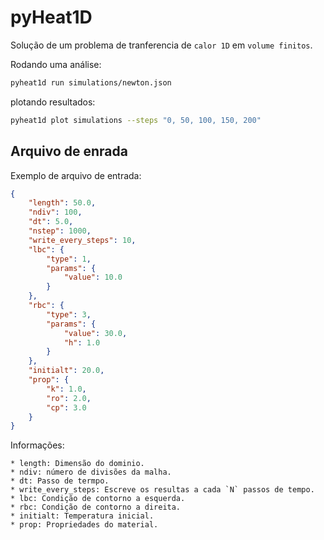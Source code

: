 # pyHeat1D

Solução de um problema de tranferencia de `calor 1D` em `volume finitos`.

Rodando uma análise:

```bash
pyheat1d run simulations/newton.json
```

plotando resultados:

```bash
pyheat1d plot simulations --steps "0, 50, 100, 150, 200"
```

## Arquivo de enrada

Exemplo de arquivo de entrada:

```json
{
    "length": 50.0,
    "ndiv": 100,
    "dt": 5.0,
    "nstep": 1000,
    "write_every_steps": 10,
    "lbc": {
        "type": 1,
        "params": {
            "value": 10.0
        }
    },
    "rbc": {
        "type": 3,
        "params": {
            "value": 30.0,
            "h": 1.0
        }
    },
    "initialt": 20.0,
    "prop": {
        "k": 1.0,
        "ro": 2.0,
        "cp": 3.0
    }
}
```

Informações:

    * length: Dimensão do dominio.
    * ndiv: número de divisões da malha.
    * dt: Passo de termpo.
    * write_every_steps: Escreve os resultas a cada `N` passos de tempo.
    * lbc: Condição de contorno a esquerda.
    * rbc: Condição de contorno a direita.
    * initialt: Temperatura inicial.
    * prop: Propriedades do material.
